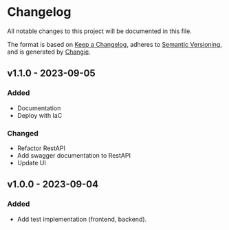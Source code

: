 # Changelog
All notable changes to this project will be documented in this file.

The format is based on [Keep a Changelog](https://keepachangelog.com/en/1.0.0/),
adheres to [Semantic Versioning](https://semver.org/spec/v2.0.0.html),
and is generated by [Changie](https://github.com/miniscruff/changie).


## v1.1.0 - 2023-09-05
### Added
* Documentation
* Deploy with IaC
### Changed
* Refactor RestAPI
* Add swagger documentation to RestAPI
* Update UI

## v1.0.0 - 2023-09-04
### Added
* Add test implementation (frontend, backend).
